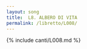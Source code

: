 ```yaml
---
layout: song
title:  L8. ALBERO DI VITA
permalink: /libretto/L008/
---
```

{% include canti/L008.md %}   